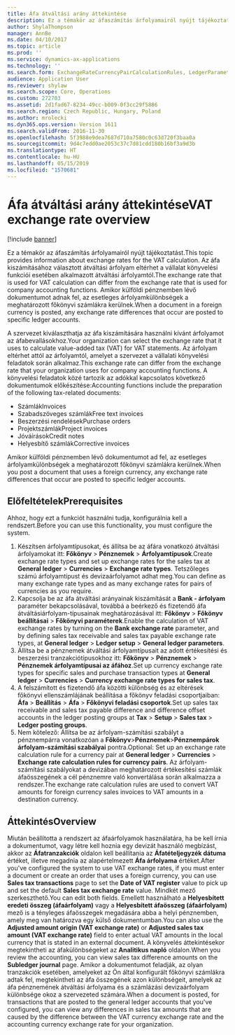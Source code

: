 ```yaml
---
title: Áfa átváltási arány áttekintése
description: Ez a témakör az áfaszámítás árfolyamairól nyújt tájékoztatást. Az áfa kiszámításához választott átváltási árfolyam eltérhet a vállalat könyvelési funkciói esetében alkalmazott átváltási árfolyamtól. Amikor külföldi pénznemben lévő dokumentumot adnak fel, az esetleges árfolyamkülönbségek a meghatározott főkönyvi számlákra kerülnek.
author: ShylaThompson
manager: AnnBe
ms.date: 04/10/2017
ms.topic: article
ms.prod: ''
ms.service: dynamics-ax-applications
ms.technology: ''
ms.search.form: ExchangeRateCurrencyPairCalculationRules, LedgerParameters, SalesTaxExchangeRateType, TaxTmpWorkTrans
audience: Application User
ms.reviewer: shylaw
ms.search.scope: Core, Operations
ms.custom: 272703
ms.assetid: 2d1fad67-8234-49cc-b009-0f3cc29f5886
ms.search.region: Czech Republic, Hungary, Poland
ms.author: mrolecki
ms.dyn365.ops.version: Version 1611
ms.search.validFrom: 2016-11-30
ms.openlocfilehash: 5f3988e9dea7687d710a7580c0c63d720f3baa0a
ms.sourcegitcommit: 9d4c7edd0ae2053c37c7d81cdd180b16bf3a9d3b
ms.translationtype: HT
ms.contentlocale: hu-HU
ms.lasthandoff: 05/15/2019
ms.locfileid: "1570681"
---
```

# <a name="vat-exchange-rate-overview"></a><span data-ttu-id="8c9db-105">Áfa átváltási arány áttekintése</span><span class="sxs-lookup"><span data-stu-id="8c9db-105">VAT exchange rate overview</span></span>

[!include [banner](../includes/banner.md)]

<span data-ttu-id="8c9db-106">Ez a témakör az áfaszámítás árfolyamairól nyújt tájékoztatást.</span><span class="sxs-lookup"><span data-stu-id="8c9db-106">This topic provides information about exchange rates for the VAT calculation.</span></span> <span data-ttu-id="8c9db-107">Az áfa kiszámításához választott átváltási árfolyam eltérhet a vállalat könyvelési funkciói esetében alkalmazott átváltási árfolyamtól.</span><span class="sxs-lookup"><span data-stu-id="8c9db-107">The exchange rate that is used for VAT calculation can differ from the exchange rate that is used for company accounting functions.</span></span> <span data-ttu-id="8c9db-108">Amikor külföldi pénznemben lévő dokumentumot adnak fel, az esetleges árfolyamkülönbségek a meghatározott főkönyvi számlákra kerülnek.</span><span class="sxs-lookup"><span data-stu-id="8c9db-108">When a document in a foreign currency is posted, any exchange rate differences that occur are posted to specific ledger accounts.</span></span>

<span data-ttu-id="8c9db-109">A szervezet kiválaszthatja az áfa kiszámítására használni kívánt árfolyamot az áfabevallásokhoz.</span><span class="sxs-lookup"><span data-stu-id="8c9db-109">Your organization can select the exchange rate that it uses to calculate value-added tax (VAT) for VAT statements.</span></span> <span data-ttu-id="8c9db-110">Az árfolyam eltérhet attól az árfolyamtól, amelyet a szervezet a vállalati könyvelési feladatok során alkalmaz.</span><span class="sxs-lookup"><span data-stu-id="8c9db-110">This exchange rate can differ from the exchange rate that your organization uses for company accounting functions.</span></span> <span data-ttu-id="8c9db-111">A könyvelési feladatok közé tartozik az adókkal kapcsolatos következő dokumentumok előkészítése:</span><span class="sxs-lookup"><span data-stu-id="8c9db-111">Accounting functions include the preparation of the following tax-related documents:</span></span>

-   <span data-ttu-id="8c9db-112">Számlák</span><span class="sxs-lookup"><span data-stu-id="8c9db-112">Invoices</span></span>
-   <span data-ttu-id="8c9db-113">Szabadszöveges számlák</span><span class="sxs-lookup"><span data-stu-id="8c9db-113">Free text invoices</span></span>
-   <span data-ttu-id="8c9db-114">Beszerzési rendelések</span><span class="sxs-lookup"><span data-stu-id="8c9db-114">Purchase orders</span></span>
-   <span data-ttu-id="8c9db-115">Projektszámlák</span><span class="sxs-lookup"><span data-stu-id="8c9db-115">Project invoices</span></span>
-   <span data-ttu-id="8c9db-116">Jóváírások</span><span class="sxs-lookup"><span data-stu-id="8c9db-116">Credit notes</span></span>
-   <span data-ttu-id="8c9db-117">Helyesbítő számlák</span><span class="sxs-lookup"><span data-stu-id="8c9db-117">Corrective invoices</span></span>

<span data-ttu-id="8c9db-118">Amikor külföldi pénznemben lévő dokumentumot ad fel, az esetleges árfolyamkülönbségek a meghatározott főkönyvi számlákra kerülnek.</span><span class="sxs-lookup"><span data-stu-id="8c9db-118">When you post a document that uses a foreign currency, any exchange rate differences that occur are posted to specific ledger accounts.</span></span>

## <a name="prerequisites"></a><span data-ttu-id="8c9db-119">Előfeltételek</span><span class="sxs-lookup"><span data-stu-id="8c9db-119">Prerequisites</span></span>

<span data-ttu-id="8c9db-120">Ahhoz, hogy ezt a funkciót használni tudja, konfigurálnia kell a rendszert.</span><span class="sxs-lookup"><span data-stu-id="8c9db-120">Before you can use this functionality, you must configure the system.</span></span>

1.  <span data-ttu-id="8c9db-121">Készítsen árfolyamtípusokat, és állítsa be az áfára vonatkozó átváltási árfolyamokat itt: **Főkönyv** &gt; **Pénznemek** &gt; **Árfolyamtípusok**.</span><span class="sxs-lookup"><span data-stu-id="8c9db-121">Create exchange rate types and set up exchange rates for the sales tax at **General ledger** &gt; **Currencies** &gt; **Exchange rate types**.</span></span> <span data-ttu-id="8c9db-122">Tetszőleges számú árfolyamtípust és devizaárfolyamot adhat meg.</span><span class="sxs-lookup"><span data-stu-id="8c9db-122">You can define as many exchange rate types and as many exchange rates for pairs of currencies as you require.</span></span>
2.  <span data-ttu-id="8c9db-123">Kapcsolja be az áfa átváltási arányainak kiszámítását a **Bank - árfolyam** paraméter bekapcsolásával, továbbá a beérkező és fizetendő áfa átváltásiárfolyam-típusainak meghatározásával itt: **Főkönyv** &gt; **Főkönyv beállításai** &gt; **Főkönyvi paraméterek**.</span><span class="sxs-lookup"><span data-stu-id="8c9db-123">Enable the calculation of VAT exchange rates by turning on the **Bank exchange rate** parameter, and by defining sales tax receivable and sales tax payable exchange rate types, at **General ledger** &gt; **Ledger setup** &gt; **General ledger parameters**.</span></span>
3.  <span data-ttu-id="8c9db-124">Állítsa be a pénznemek átváltási árfolyamtípusait az adott értékesítési és beszerzési tranzakciótípusokhoz itt: **Főkönyv** &gt; **Pénznemek** &gt; **Pénznemek árfolyamtípusai az áfához**.</span><span class="sxs-lookup"><span data-stu-id="8c9db-124">Set up currency exchange rate types for specific sales and purchase transaction types at **General ledger** &gt; **Currencies** &gt; **Currency exchange rate types for sales tax**.</span></span>
4.  <span data-ttu-id="8c9db-125">A felszámított és fizetendő áfa közötti különbség és az eltérések főkönyvi ellenszámlájának beállítása a főkönyv feladási csoportjaiban: **Áfa** &gt; **Beállítás** &gt; **Áfa** &gt; **Főkönyvi feladási csoportok**.</span><span class="sxs-lookup"><span data-stu-id="8c9db-125">Set up sales tax receivable and sales tax payable difference and difference offset accounts in the ledger posting groups at **Tax** &gt; **Setup** &gt; **Sales tax** &gt; **Ledger posting groups**.</span></span>
5.  <span data-ttu-id="8c9db-126">Nem kötelező: Állítsa be az árfolyam-számítási szabályt a pénznempárra vonatkozóan a **Főkönyv**&gt;**Pénznemek**&gt;**Pénznempárok árfolyam-számítási szabályai** pontra.</span><span class="sxs-lookup"><span data-stu-id="8c9db-126">Optional: Set up an exchange rate calculation rule for a currency pair at **General ledger** &gt; **Currencies** &gt; **Exchange rate calculation rules for currency pairs**.</span></span> <span data-ttu-id="8c9db-127">Az árfolyam-számítási szabályokat a devizában meghatározott értékesítési számlák áfaösszegének a cél pénznemre való konvertálása során alkalmazza a rendszer.</span><span class="sxs-lookup"><span data-stu-id="8c9db-127">The exchange rate calculation rules are used to convert VAT amounts for foreign currency sales invoices to VAT amounts in a destination currency.</span></span>

## <a name="overview"></a><span data-ttu-id="8c9db-128">Áttekintés</span><span class="sxs-lookup"><span data-stu-id="8c9db-128">Overview</span></span>

<span data-ttu-id="8c9db-129">Miután beállította a rendszert az áfaárfolyamok használatára, ha be kell írnia a dokumentumot, vagy létre kell hoznia egy devizát használó megbízást, akkor az **Áfatranzakciók** oldalon kell beállítania az **Áfatételjegyzék dátuma** értéket, illetve megadnia az alapértelmezett **Áfa árfolyama** értéket.</span><span class="sxs-lookup"><span data-stu-id="8c9db-129">After you've configured the system to use VAT exchange rates, if you must enter a document or create an order that uses a foreign currency, you can use **Sales tax transactions** page to set the **Date of VAT register** value to pick up and set the default **Sales tax exchange rate** value.</span></span> <span data-ttu-id="8c9db-130">Mindkét mező szerkeszthető.</span><span class="sxs-lookup"><span data-stu-id="8c9db-130">You can edit both fields.</span></span> <span data-ttu-id="8c9db-131">Emellett használható a **Helyesbített eredeti összeg (áfaárfolyam)** vagy a **Helyesbített áfaösszeg (áfaárfolyam)** mező is a tényleges áfaösszegek megadására abba a helyi pénznemben, amely meg van határozva egy külső dokumentumban.</span><span class="sxs-lookup"><span data-stu-id="8c9db-131">You can also use the **Adjusted amount origin (VAT exchange rate)** or **Adjusted sales tax amount (VAT exchange rate)** field to enter actual VAT amounts in the local currency that is stated in an external document.</span></span> <span data-ttu-id="8c9db-132">A könyvelés áttekintésekor megtekintheti az áfakülönbségeket az **Analitikus napló** oldalon.</span><span class="sxs-lookup"><span data-stu-id="8c9db-132">When you review the accounting, you can view sales tax difference amounts on the **Subledger journal** page.</span></span> <span data-ttu-id="8c9db-133">Amikor a dokumentumot feladják, az olyan tranzakciók esetében, amelyeket az Ön által konfigurált főkönyvi számlákra adtak fel, megtekintheti az áfa összegének azon különbségeit, amelyek az áfa pénznemének átváltási árfolyama és a számlázási devizaárfolyam különbsége okoz a szervezeted számára.</span><span class="sxs-lookup"><span data-stu-id="8c9db-133">When a document is posted, for transactions that are posted to the general ledger accounts that you've configured, you can view any differences in sales tax amounts that are caused by the difference between the VAT currency exchange rate and the accounting currency exchange rate for your organization.</span></span>




